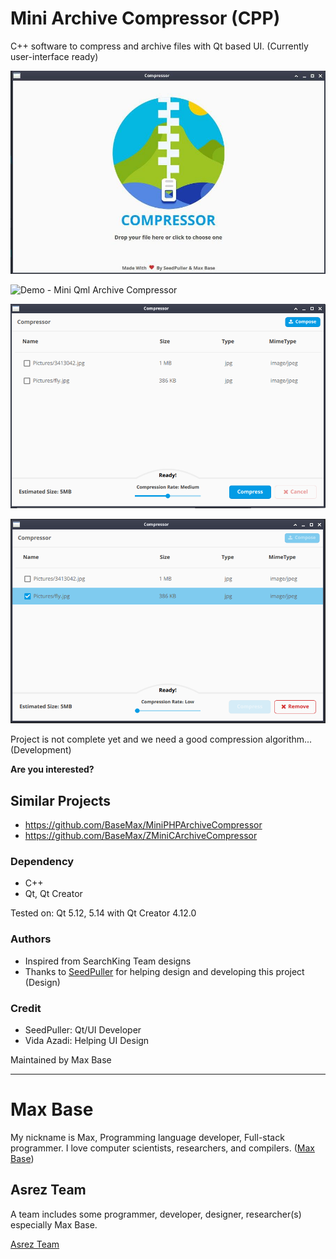 # Mini Archive Compressor (CPP)

C++  software to compress and archive files with Qt based UI. (Currently user-interface ready)

![Mini Cpp Archive Compressor](screen1.jpg)

![Demo - Mini Qml Archive Compressor](demo.gif)

![Mini C++ Archive Compressor](screen2.png)

![Mini C++ Archive Compressor](screen3.png)

Project is not complete yet and we need a good compression algorithm... (Development)

**Are you interested?**

## Similar Projects

- https://github.com/BaseMax/MiniPHPArchiveCompressor
- https://github.com/BaseMax/ZMiniCArchiveCompressor

### Dependency

- C++
- Qt, Qt Creator

Tested on: Qt 5.12, 5.14 with Qt Creator 4.12.0

### Authors

- Inspired from SearchKing Team designs
- Thanks to [SeedPuller](https://github.com/SeedPuller) for helping design and developing this project (Design)

### Credit

- SeedPuller: Qt/UI Developer
- Vida Azadi: Helping UI Design

Maintained by Max Base

---------

# Max Base

My nickname is Max, Programming language developer, Full-stack programmer. I love computer scientists, researchers, and compilers. ([Max Base](https://maxbase.org/))

## Asrez Team

A team includes some programmer, developer, designer, researcher(s) especially Max Base.

[Asrez Team](https://www.asrez.com/)
